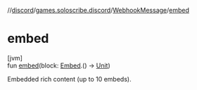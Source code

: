 //[discord](../../../index.md)/[games.soloscribe.discord](../index.md)/[WebhookMessage](index.md)/[embed](embed.md)

# embed

[jvm]\
fun [embed](embed.md)(block: [Embed](../-embed/index.md).() -&gt; [Unit](https://kotlinlang.org/api/latest/jvm/stdlib/kotlin-stdlib/kotlin/-unit/index.html))

Embedded rich content (up to 10 embeds).
